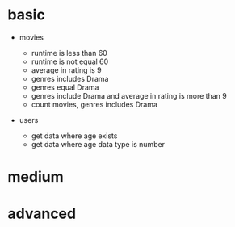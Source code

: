 # basic

- movies

  - runtime is less than 60
  - runtime is not equal 60
  - average in rating is 9
  - genres includes Drama
  - genres equal Drama
  - genres include Drama and average in rating is more than 9
  - count movies, genres includes Drama

- users
  - get data where age exists
  - get data where age data type is number

# medium

# advanced
